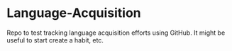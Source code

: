 # Language-Acquisition
Repo to test tracking language acquisition efforts using GitHub. It might be useful to start create a habit, etc.
